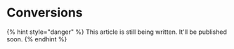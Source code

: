 # Conversions

{% hint style="danger" %}
This article is still being written. It'll be published soon.
{% endhint %}
